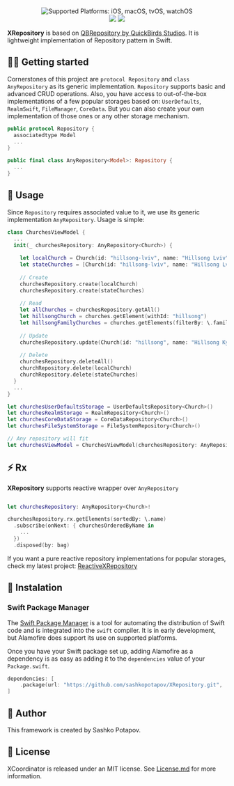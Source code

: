 <p align="center">
<br>
<img src="https://img.shields.io/badge/platforms-iOS%20%7C%20macOS%20%7C%20tvOS%20%7C%20watchO-333333.svg" alt="Supported Platforms: iOS, macOS, tvOS, watchOS" />
<br/>
<a><img src="https://img.shields.io/badge/Swift%20Package%20Manager-compatible-brightgreen.svg" /></a>
<a><img src="https://img.shields.io/badge/License-MIT-yellow.svg" /></a>
</p>

**XRepository** is based on [QBRepository by QuickBirds Studios](https://github.com/quickbirdstudios/QBRepository). It is lightweight implementation of Repository pattern in Swift.

## 👋🏻  Getting started
Cornerstones of this project are `protocol Repository` and `class AnyRepository` as its generic implementation. `Repository` supports basic and advanced CRUD operations. Also, you have access to out-of-the-box implementations of a few popular storages based on: `UserDefaults`, `RealmSwift`, `FileManager`, `CoreData`. But you can also create your own implementation of those ones or any other storage mechanism.
```swift
public protocol Repository {
  associatedtype Model
  ...
}

public final class AnyRepository<Model>: Repository {
  ...
}
```

## 🔧 Usage
Since `Repository` requires associated value to it, we use its generic implementation `AnyRepository`.
Usage is simple:
```swift
class ChurchesViewModel {
  ...  
  init(_ churchesRepository: AnyRepository<Church>) {
  
    let localChurch = Church(id: "hillsong-lviv", name: "Hillsong Lviv", family: "hillsong-family")
    let stateChurches = [Church(id: "hillsong-lviv", name: "Hillsong Lviv", family: "hillsong-family"), Church(id: "hillsong-odesa", name: "Hillsong Odesa", family: "hillsong-family")]
    
    // Create
    churchesRepository.create(localChurch)
    churchesRepository.create(stateChurches)
    
    // Read
    let allChurches = churchesRepository.getAll()
    let hillsongChurch = churches.getElement(withId: "hillsong")
    let hillsongFamilyChurches = churches.getElements(filterBy: \.family == "hillsong")
    
    // Update
    churchesRepository.update(Church(id: "hillsong", name: "Hillsong Kyiv", family: "hillsong-family"))
    
    // Delete
    churchesRepository.deleteAll()
    churchRepository.delete(localChurch)
    churchRepository.delete(stateChurches)
  }
  ...
}

let churchesUserDefaultsStorage = UserDefaultsRepository<Church>()
let churchesRealmStorage = RealmRepository<Church>()
let churchesCoreDataStorage = CoreDataRepository<Church>()
let churchesFileSystemStorage = FileSystemRepository<Church>()

// Any repository will fit
let churchesViewModel = ChurchesViewModel(churchesRepository: AnyRepository(churchesRealmStorage))
```

##  ⚡️ Rx
**XRepository** supports reactive wrapper over `AnyRepository`
```swift

let churchesRepository: AnyRepository<Church>!

churchesRepository.rx.getElements(sortedBy: \.name)
  .subscribe(onNext: { churchesOrderedByName in
    ...
  })
  .disposed(by: bag)

```
If you want  a pure reactive repository implementations for popular storages, check my latest project: [ReactiveXRepository](https://github.com/sashkopotapov/ReactiveXRepository.git)

## 🍴 Instalation
### Swift Package Manager

The [Swift Package Manager](https://swift.org/package-manager/) is a tool for automating the distribution of Swift code and is integrated into the `swift` compiler. It is in early development, but Alamofire does support its use on supported platforms.

Once you have your Swift package set up, adding Alamofire as a dependency is as easy as adding it to the `dependencies` value of your `Package.swift`.

```swift
dependencies: [
    .package(url: "https://github.com/sashkopotapov/XRepository.git", .upToNextMajor(from: "1.0.0"))
]
```

## 👤 Author
This framework is created by Sashko Potapov.

## 📃 License

XCoordinator is released under an MIT license. See [License.md](https://github.com/sashkopotapov/XRepository/blob/main/LICENSE) for more information.
